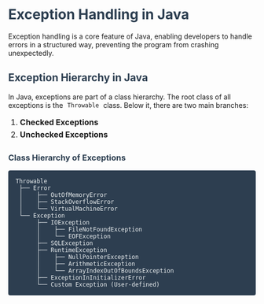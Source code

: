<style>
    h1, h2, h3 {
        color: #2C3E50;
    }
    code {
        background-color:rgba(244, 244, 244, 0);
        padding: 0.2em 0.4em;
        border-radius: 4px;
    }
    pre {
        background-color: #2D3E50;
        color: #ECF0F1;
        padding: 15px;
        border-radius: 4px;
        overflow-x: auto;
    }
    blockquote {
        background-color: #ECF0F1;
        border-left: 5px solid #3498DB;
        padding: 10px;
        font-style: italic;
    }
    ul {
        padding-left: 20px;
    }
    li {
        font-size: 16px;
        line-height: 1.6;
    }
    .code-block {
        background-color: #F9F9F9;
        padding: 10px;
        border-radius: 5px;
    }
</style>

# Exception Handling in Java

Exception handling is a core feature of Java, enabling developers to handle errors in a structured way, preventing the program from crashing unexpectedly.

## Exception Hierarchy in Java

In Java, exceptions are part of a class hierarchy. The root class of all exceptions is the `Throwable` class. Below it, there are two main branches:

1. **Checked Exceptions**
2. **Unchecked Exceptions**

### **Class Hierarchy of Exceptions**

```plaintext
Throwable
 ├── Error
 │    ├── OutOfMemoryError
 │    ├── StackOverflowError
 │    └── VirtualMachineError
 └── Exception
      ├── IOException
      │    ├── FileNotFoundException
      │    └── EOFException
      ├── SQLException
      ├── RuntimeException
      │    ├── NullPointerException
      │    ├── ArithmeticException
      │    └── ArrayIndexOutOfBoundsException
      ├── ExceptionInInitializerError
      └── Custom Exception (User-defined)
```